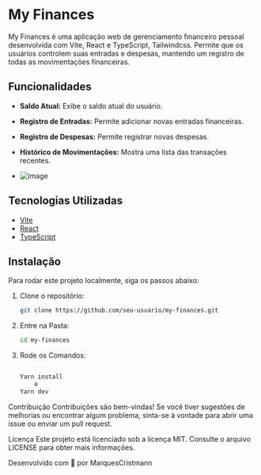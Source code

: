 # My Finances

My Finances é uma aplicação web de gerenciamento financeiro pessoal desenvolvida com Vite, React e TypeScript, Tailwindcss. Permite que os usuários controlem suas entradas e despesas, mantendo um registro de todas as movimentações financeiras.

## Funcionalidades

- **Saldo Atual:** Exibe o saldo atual do usuário.
- **Registro de Entradas:** Permite adicionar novas entradas financeiras.
- **Registro de Despesas:** Permite registrar novas despesas.
- **Histórico de Movimentações:** Mostra uma lista das transações recentes.

- ![image](https://github.com/marqueschristmann/MyFinances/assets/95880388/ee0871fc-3d28-4ba6-ba9f-0010570c0b7b)


## Tecnologias Utilizadas

- [Vite](https://vitejs.dev/)
- [React](https://reactjs.org/)
- [TypeScript](https://www.typescriptlang.org/)

## Instalação

Para rodar este projeto localmente, siga os passos abaixo:

1. Clone o repositório:

   ```bash
   git clone https://github.com/seu-usuario/my-finances.git

2. Entre na Pasta:

   ```bash
   cd my-finances

3. Rode os Comandos:

   ```bash
   
   Yarn install
       e
   Yarn dev

Contribuição
Contribuições são bem-vindas! Se você tiver sugestões de melhorias ou encontrar algum problema, sinta-se à vontade para abrir uma issue ou enviar um pull request.

Licença
Este projeto está licenciado sob a licença MIT. Consulte o arquivo LICENSE para obter mais informações.

Desenvolvido com 💖 por MarquesCristmann

